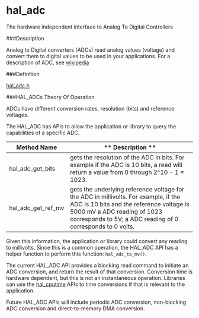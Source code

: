 # hal_adc

The hardware independent interface to Analog To Digital Controllers

###Description

Analog to Digital converters (ADCs) read analog values (voltage) and convert
them to digital values to be used in your applications.  For a description
of ADC, see [wikipedia](https://en.wikipedia.org/wiki/Analog-to-digital_converter)

###Definition

[hal_adc.h](https://github.com/apache/incubator-mynewt-larva/blob/master/hw/hal/include/hal/hal_adc.h)

###HAL_ADCs Theory Of Operation

ADCs have different conversion rates, resolution (bits) and reference voltages.

The HAL_ADC has APIs to allow the application or library to query the capabilities
of a specific ADC.


| **Method Name** | ** Description ** |
|--------------|----------------------|
| hal_adc_get_bits | gets the resolution of the ADC in bits.  For example if the ADC is 10 bits, a read will return a value from 0 through 2^10 - 1 = 1023.
| hal_adc_get_ref_mv | gets the underlying reference voltage for the ADC in millivolts.  For example, if the ADC is 10 bits and the reference voltage is 5000 mV a ADC reading of 1023 corresponds to 5V; a ADC reading of 0 corresponds to 0 volts.  

Given this information, the application or library could convert any reading
to millivolts.  Since this is a common operation, the HAL_ADC API has a helper
function to perform this function: `hal_adc_to_mv()`.
 
The current HAL_ADC API provides a blocking read command to initiate an ADC
conversion, and return the result of that conversion.  Conversion time is
hardware dependent, but this is not an instantaneous operation.  Libraries
can use the [hal_cputime](../hal_cputime/hal_cpu_timer.md) APIs to 
time conversions if that is relevant to the application.

Future HAL_ADC APIs will include periodic ADC conversion, non-blocking ADC
conversion and direct-to-memory DMA conversion. 




